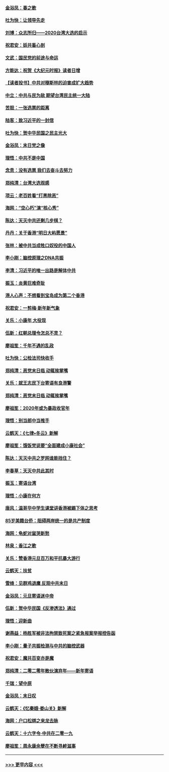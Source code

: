 #### [金浴凤：春之歌](../pages/nsc993/n11797687.md?t=01162022) 
#### [吐为快：让领导先走](../pages/nsc993/n11797512.md?t=01162022) 
#### [刘博：众志所归——2020台湾大选的启示](../pages/nsc993/n11796878.md?t=01162022) 
#### [祝君安：妖共畜心剖](../pages/nsc993/n11794273.md?t=01162022) 
#### [文武：国民党的前途与命运](../pages/nsc993/n11794198.md?t=01162022) 
#### [方能达：祝贺《大纪元时报》读者日增](../pages/nsc993/n11793807.md?t=01162022) 
#### [【读者投书】中共对穆斯林的迫害成扩大趋势](../pages/nsc993/n11791371.md?t=01162022) 
#### [中立：中共与民为敌 期望台湾民主统一大陆](../pages/nsc993/n11790392.md?t=01162022) 
#### [苦胆：一张选票的距离](../pages/nsc993/n11788914.md?t=01162022) 
#### [陆客：致习近平的一封信](../pages/nsc993/n11788867.md?t=01162022) 
#### [吐为快：贺中华民国之民主光大](../pages/nsc993/n11788618.md?t=01162022) 
#### [金浴凤：末日党之像](../pages/nsc993/n11787475.md?t=01162022) 
#### [理悟：中共不是中国](../pages/nsc993/n11787463.md?t=01162022) 
#### [念贲：没有选票  我们去奋斗去努力](../pages/nsc993/n11787398.md?t=01162022) 
#### [郑纯清：台湾大选观感](../pages/nsc993/n11786210.md?t=01162022) 
#### [项云：老百姓看“打黑除恶”](../pages/nsc993/n11785398.md?t=01162022) 
#### [海网：“空心朽”演“核心秀”](../pages/nsc993/n11783874.md?t=01162022) 
#### [陈达：天灭中共还剩几步棋？](../pages/nsc993/n11783719.md?t=01162022) 
#### [丹丹：关于香港“明日大屿愿景”](../pages/nsc993/n11783273.md?t=01162022) 
#### [张林：被中共当成牲口奴役的中国人](../pages/nsc993/n11782397.md?t=01162022) 
#### [李小刚：脑控原理之DNA共振](../pages/nsc993/n11780962.md?t=01162022) 
#### [李清：习近平的唯一出路是解体中共](../pages/nsc993/n11780866.md?t=01162022) 
#### [振玉：炎黄巨难奇耻](../pages/nsc993/n11779632.md?t=01162022) 
#### [港人心声：不想看到宝岛成为第二个香港](../pages/nsc993/n11778817.md?t=01162022) 
#### [祝君安：一剪梅‧新年新气象](../pages/nsc993/n11776340.md?t=01162022) 
#### [关乐：小康年 大役现](../pages/nsc993/n11774213.md?t=01162022) 
#### [伍新：红朝总理令怎总不灵？](../pages/nsc993/n11770813.md?t=01162022) 
#### [廖祖笙：千年不遇的乱政](../pages/nsc993/n11770373.md?t=01162022) 
#### [吐为快：公检法司快收手](../pages/nsc993/n11770359.md?t=01162022) 
#### [郑纯清：恶党末日临 动辄挨掌嘴](../pages/nsc993/n11769912.md?t=01162022) 
#### [关乐：就王志民下台寄语有良港警](../pages/nsc993/n11769903.md?t=01162022) 
#### [郑纯清：恶党末日临 动辄挨掌嘴](../pages/nsc993/n11769356.md?t=01162022) 
#### [廖祖笙：2020年或为暴政收官年](../pages/nsc993/n11768216.md?t=01162022) 
#### [理悟：别当郎中当推手](../pages/nsc993/n11768243.md?t=01162022) 
#### [云鹤天：《七律▪冬云》新解](../pages/nsc993/n11768204.md?t=01162022) 
#### [廖祖笙：饿饭党说要“全面建成小康社会”](../pages/nsc993/n11767482.md?t=01162022) 
#### [陈达：天灭中共之罗网谁能挡住？](../pages/nsc993/n11767465.md?t=01162022) 
#### [李春草：天灭中共此其时](../pages/nsc993/n11767452.md?t=01162022) 
#### [振玉：寄语台湾](../pages/nsc993/n11767432.md?t=01162022) 
#### [理悟：小康在何方](../pages/nsc993/n11767394.md?t=01162022) 
#### [唐风：温哥华中学生课堂讲香港被踢下体之思考](../pages/nsc993/n11766848.md?t=01162022) 
#### [85岁美籍台侨：阻碍两岸统一的是共产制度](../pages/nsc993/n11765043.md?t=01162022) 
#### [海网：龟蛇对鼠哭新愁](../pages/nsc993/n11764895.md?t=01162022) 
#### [林泉：香江之歌](../pages/nsc993/n11764415.md?t=01162022) 
#### [关乐：赞香港元旦百万和平抗暴大游行](../pages/nsc993/n11764382.md?t=01162022) 
#### [云鹤天：扶贫](../pages/nsc993/n11764245.md?t=01162022) 
#### [雪绮：见群鸡退鹰  反观中共末日](../pages/nsc993/n11762112.md?t=01162022) 
#### [金浴凤：元旦寄语迷中帝](../pages/nsc993/n11761788.md?t=01162022) 
#### [伍新：贺中华民国《反渗透法》通过](../pages/nsc993/n11761994.md?t=01162022) 
#### [理悟：迎新曲](../pages/nsc993/n11761152.md?t=01162022) 
#### [谢燕益：杨胜军被非法拘禁致死案之紧急报案举报控告函](../pages/nsc993/n11756134.md?t=01162022) 
#### [李小刚：量子共振检测与中共的脑控武器](../pages/nsc993/n11754518.md?t=01162022) 
#### [祝君安：魔共百变亦是魔](../pages/nsc993/n11754469.md?t=01162022) 
#### [郑纯清：二零二零年散伙演弃年——新年寄语](../pages/nsc993/n11754195.md?t=01162022) 
#### [千瑞：望中原](../pages/nsc993/n11754159.md?t=01162022) 
#### [金浴凤：末日叹](../pages/nsc993/n11752359.md?t=01162022) 
#### [云鹤天：《忆秦娥‧娄山关》新解](../pages/nsc993/n11752348.md?t=01162022) 
#### [海网：户口松绑之来龙去脉](../pages/nsc993/n11752328.md?t=01162022) 
#### [云鹤天：十六字令‧中共在二零一九](../pages/nsc993/n11752305.md?t=01162022) 
#### [廖祖笙：周永康余孽在不断寻衅滋事](../pages/nsc993/n11751013.md?t=01162022) 

----
#### [ >>> 更早内容 <<< ](../indexes/nsc993-earlier.md)
